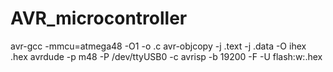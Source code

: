 # AVR_microcontroller
avr-gcc -mmcu=atmega48 -O1 -o <name> <name>.c 
avr-objcopy -j .text -j .data -O ihex <name> <name>.hex
avrdude -p m48 -P /dev/ttyUSB0 -c avrisp -b 19200 -F -U flash:w:<name>.hex 
